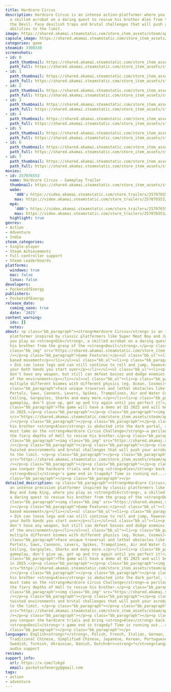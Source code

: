 ```yaml
---
title: Hardcore Circus
description: Hardcore Circus is an intense action-platformer where you play as Dik,
  a skilled acrobat on a daring quest to rescue his brother Alex from the grasp of
  the Devil. Face devilish traps and brutal challenges that will push your acrobatic
  abilities to the limit.
image: https://shared.akamai.steamstatic.com/store_item_assets/steam/apps/3308330/header.jpg?t=1732736145
capsule_image: https://shared.akamai.steamstatic.com/store_item_assets/steam/apps/3308330/48ac0c565bd6cb259f66ced4963de708c2e7575d/capsule_231x87.jpg?t=1732736145
categories: game
steamid: 3308330
screenshots:
- id: 0
  path_thumbnail: https://shared.akamai.steamstatic.com/store_item_assets/steam/apps/3308330/ss_1cf53e5b0ab2569e5b17fcf8b23c27ac38dc2613.600x338.jpg?t=1732736145
  path_full: https://shared.akamai.steamstatic.com/store_item_assets/steam/apps/3308330/ss_1cf53e5b0ab2569e5b17fcf8b23c27ac38dc2613.1920x1080.jpg?t=1732736145
- id: 1
  path_thumbnail: https://shared.akamai.steamstatic.com/store_item_assets/steam/apps/3308330/ss_8f21a5d383d28790f051b547ddcd7835de8cddd6.600x338.jpg?t=1732736145
  path_full: https://shared.akamai.steamstatic.com/store_item_assets/steam/apps/3308330/ss_8f21a5d383d28790f051b547ddcd7835de8cddd6.1920x1080.jpg?t=1732736145
- id: 2
  path_thumbnail: https://shared.akamai.steamstatic.com/store_item_assets/steam/apps/3308330/ss_d9a4905398123703e3860d28034c203c8113cdfc.600x338.jpg?t=1732736145
  path_full: https://shared.akamai.steamstatic.com/store_item_assets/steam/apps/3308330/ss_d9a4905398123703e3860d28034c203c8113cdfc.1920x1080.jpg?t=1732736145
- id: 3
  path_thumbnail: https://shared.akamai.steamstatic.com/store_item_assets/steam/apps/3308330/ss_8e1641d9455d82a9fe8824493389587181755b11.600x338.jpg?t=1732736145
  path_full: https://shared.akamai.steamstatic.com/store_item_assets/steam/apps/3308330/ss_8e1641d9455d82a9fe8824493389587181755b11.1920x1080.jpg?t=1732736145
- id: 4
  path_thumbnail: https://shared.akamai.steamstatic.com/store_item_assets/steam/apps/3308330/ss_1d5f3569f1f0972ea1e6e1353e29c918ed280581.600x338.jpg?t=1732736145
  path_full: https://shared.akamai.steamstatic.com/store_item_assets/steam/apps/3308330/ss_1d5f3569f1f0972ea1e6e1353e29c918ed280581.1920x1080.jpg?t=1732736145
- id: 5
  path_thumbnail: https://shared.akamai.steamstatic.com/store_item_assets/steam/apps/3308330/ss_019944d6953931e5cead2603328240e73ea48739.600x338.jpg?t=1732736145
  path_full: https://shared.akamai.steamstatic.com/store_item_assets/steam/apps/3308330/ss_019944d6953931e5cead2603328240e73ea48739.1920x1080.jpg?t=1732736145
- id: 6
  path_thumbnail: https://shared.akamai.steamstatic.com/store_item_assets/steam/apps/3308330/ss_b9a7ad2b6b28686df1accf88248162e4ddd440e7.600x338.jpg?t=1732736145
  path_full: https://shared.akamai.steamstatic.com/store_item_assets/steam/apps/3308330/ss_b9a7ad2b6b28686df1accf88248162e4ddd440e7.1920x1080.jpg?t=1732736145
- id: 7
  path_thumbnail: https://shared.akamai.steamstatic.com/store_item_assets/steam/apps/3308330/ss_6864308c628566d3695a0623d8b830d7f0e61dc5.600x338.jpg?t=1732736145
  path_full: https://shared.akamai.steamstatic.com/store_item_assets/steam/apps/3308330/ss_6864308c628566d3695a0623d8b830d7f0e61dc5.1920x1080.jpg?t=1732736145
movies:
- id: 257076553
  name: Hardcore Circus - Gameplay Trailer
  thumbnail: https://shared.akamai.steamstatic.com/store_item_assets/steam/apps/257076553/1cf53e5b0ab2569e5b17fcf8b23c27ac38dc2613/movie_600x337.jpg?t=1732573045
  webm:
    '480': https://video.akamai.steamstatic.com/store_trailers/257076553/movie480_vp9.webm?t=1732573045
    max: https://video.akamai.steamstatic.com/store_trailers/257076553/movie_max_vp9.webm?t=1732573045
  mp4:
    '480': https://video.akamai.steamstatic.com/store_trailers/257076553/movie480.mp4?t=1732573045
    max: https://video.akamai.steamstatic.com/store_trailers/257076553/movie_max.mp4?t=1732573045
  highlight: true
genres:
- Action
- Adventure
- Indie
steam_categories:
- Single-player
- Steam Achievements
- Full controller support
- Steam Leaderboards
platforms:
  windows: true
  mac: false
  linux: false
developers:
- PocketsOfEnergy
publishers:
- PocketsOfEnergy
release_date:
  coming_soon: true
  date: '2025'
content_warning:
  ids: []
  notes:
about: <p class="bb_paragraph"><strong>Hardcore Circus</strong> is an intense precision
  platformer inspired by classic platformers like Super Meat Boy and Jump King, where
  you play as <strong>Dik</strong>, a skilled acrobat on a daring quest to rescue
  his brother from the grasp of the <strong>Devil</strong>.</p><p class="bb_paragraph"><img
  class="bb_img" src="https://shared.akamai.steamstatic.com/store_item_assets/steam/apps/3308330/extras/Gif10.gif?t=1732736145"
  /></p><p class="bb_paragraph">Game Features:</p><ul class="bb_ul"><li><p class="bb_paragraph">Momentum
  based movement</p></li></ul><ul class="bb_ul"><li><p class="bb_paragraph">Dismemberment
  - Dik can loose legs and can still continue to roll and jump, however if you loose
  your both hands you start over</p></li></ul><ul class="bb_ul"><li><p class="bb_paragraph">You
  don't have any weapon, but still can defeat bosses and dodge enemies with control
  of the environment</p></li></ul><ul class="bb_ul"><li><p class="bb_paragraph">Visit
  multiple different biomes with different physics (eg. Ocean, Cosmos)</p></li><li><p
  class="bb_paragraph">Face unique traversal and lethal obstacles like Rotating Gear,
  Portals, Saws, Cannons, Levers, Spikes, Trampolines, Air and Water Currents, Falling
  Ceiling, Gargoyles, Sharks and many more.</p></li><li><p class="bb_paragraph">Addictive
  gameplay, don't give up, get up and try again until you perfect it!</p><p class="bb_paragraph"></p></li></ul><p
  class="bb_paragraph">The game will have a demo at Q1 2025 and will be released later
  in 2025.</p><p class="bb_paragraph"></p><p class="bb_paragraph"><img class="bb_img"
  src="https://shared.akamai.steamstatic.com/store_item_assets/steam/apps/3308330/extras/Gif13.gif?t=1732736145"
  /></p><p class="bb_paragraph"></p><p class="bb_paragraph"></p><p class="bb_paragraph">After
  his brother <strong>Alex</strong> is abducted into the dark portal, <strong>Dik</strong>
  must take on the <strong>Hardcore Circus Challenge</strong>—a perilous journey through
  the fiery depths of Hell to rescue his brother.</p><p class="bb_paragraph"></p><p
  class="bb_paragraph"><img class="bb_img" src="https://shared.akamai.steamstatic.com/store_item_assets/steam/apps/3308330/extras/Gif1.gif?t=1732736145"
  /></p><p class="bb_paragraph"></p><p class="bb_paragraph"></p><p class="bb_paragraph">Face
  twisted environments and brutal challenges that will push your acrobatic abilities
  to the limit. </p><p class="bb_paragraph"></p><p class="bb_paragraph"><img class="bb_img"
  src="https://shared.akamai.steamstatic.com/store_item_assets/steam/apps/3308330/extras/Gif5.gif?t=1732736145"
  /></p><p class="bb_paragraph"></p><p class="bb_paragraph"></p><p class="bb_paragraph">Will
  you conquer the hardcore trials and bring <strong>Alex</strong> back, or will the
  <strong>Devil</strong>'s game end in tragedy? Time is running out...</p><p class="bb_paragraph"></p><p
  class="bb_paragraph"></p><p class="bb_paragraph"></p>
detailed_description: <p class="bb_paragraph"><strong>Hardcore Circus</strong> is
  an intense precision platformer inspired by classic platformers like Super Meat
  Boy and Jump King, where you play as <strong>Dik</strong>, a skilled acrobat on
  a daring quest to rescue his brother from the grasp of the <strong>Devil</strong>.</p><p
  class="bb_paragraph"><img class="bb_img" src="https://shared.akamai.steamstatic.com/store_item_assets/steam/apps/3308330/extras/Gif10.gif?t=1732736145"
  /></p><p class="bb_paragraph">Game Features:</p><ul class="bb_ul"><li><p class="bb_paragraph">Momentum
  based movement</p></li></ul><ul class="bb_ul"><li><p class="bb_paragraph">Dismemberment
  - Dik can loose legs and can still continue to roll and jump, however if you loose
  your both hands you start over</p></li></ul><ul class="bb_ul"><li><p class="bb_paragraph">You
  don't have any weapon, but still can defeat bosses and dodge enemies with control
  of the environment</p></li></ul><ul class="bb_ul"><li><p class="bb_paragraph">Visit
  multiple different biomes with different physics (eg. Ocean, Cosmos)</p></li><li><p
  class="bb_paragraph">Face unique traversal and lethal obstacles like Rotating Gear,
  Portals, Saws, Cannons, Levers, Spikes, Trampolines, Air and Water Currents, Falling
  Ceiling, Gargoyles, Sharks and many more.</p></li><li><p class="bb_paragraph">Addictive
  gameplay, don't give up, get up and try again until you perfect it!</p><p class="bb_paragraph"></p></li></ul><p
  class="bb_paragraph">The game will have a demo at Q1 2025 and will be released later
  in 2025.</p><p class="bb_paragraph"></p><p class="bb_paragraph"><img class="bb_img"
  src="https://shared.akamai.steamstatic.com/store_item_assets/steam/apps/3308330/extras/Gif13.gif?t=1732736145"
  /></p><p class="bb_paragraph"></p><p class="bb_paragraph"></p><p class="bb_paragraph">After
  his brother <strong>Alex</strong> is abducted into the dark portal, <strong>Dik</strong>
  must take on the <strong>Hardcore Circus Challenge</strong>—a perilous journey through
  the fiery depths of Hell to rescue his brother.</p><p class="bb_paragraph"></p><p
  class="bb_paragraph"><img class="bb_img" src="https://shared.akamai.steamstatic.com/store_item_assets/steam/apps/3308330/extras/Gif1.gif?t=1732736145"
  /></p><p class="bb_paragraph"></p><p class="bb_paragraph"></p><p class="bb_paragraph">Face
  twisted environments and brutal challenges that will push your acrobatic abilities
  to the limit. </p><p class="bb_paragraph"></p><p class="bb_paragraph"><img class="bb_img"
  src="https://shared.akamai.steamstatic.com/store_item_assets/steam/apps/3308330/extras/Gif5.gif?t=1732736145"
  /></p><p class="bb_paragraph"></p><p class="bb_paragraph"></p><p class="bb_paragraph">Will
  you conquer the hardcore trials and bring <strong>Alex</strong> back, or will the
  <strong>Devil</strong>'s game end in tragedy? Time is running out...</p><p class="bb_paragraph"></p><p
  class="bb_paragraph"></p><p class="bb_paragraph"></p>
languages: English<strong>*</strong>, Polish, French, Italian, German, Spanish - Spain,
  Traditional Chinese, Simplified Chinese, Japanese, Korean, Portuguese - Portugal,
  Swedish, Turkish, Ukrainian, Danish, Dutch<br><strong>*</strong>languages with full
  audio support
reviews:
support_info:
  url: https://x.com/lukgd
  email: pocketsofenergy@gmail.com
tags:
- action
- adventure
---
```

